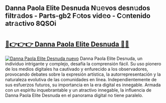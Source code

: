 ## Danna Paola Elite Desnuda N𝚞𝚎vos desn𝚞dos filtr𝚊dos - Parts-gb2 F𝚘tos vid𝚎o - C𝚘ntenido atr𝚊ctivo 8QSOi

# <h2><a href="http://mb0keqr.tromn.icu/?c=Danna+Paola+Elite+Desnuda">🔗👉👉👉 Danna Paola Elite Desnuda 🔗🔗</a></h2>

[![Danna Paola Elite Desnuda nuevo](https://i.imgur.com/pEAQMta.gif)](http://mb0keqr.tromn.icu/?c=Danna+Paola+Elite+Desnuda)
Danna Paola Elite Desnuda, un individuo intrigante y complejo, desafía la comprensión fácil. Su uso pionero de los medios digitales ha cautivado y enfurecido a los observadores, provocando debates sobre la expresión artística, la autorrepresentación y la naturaleza evolutiva de las comunidades en línea. Independientemente de sus esfuerzos futuros, su importancia en la era digital es innegable. Armada con un espíritu inquebrantable y un atractivo innegable, la influencia de Danna Paola Elite Desnuda en el panorama digital no tiene paralelo.
